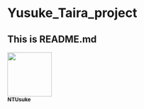 # Yusuke_Taira_project
## This is README.md<a href="https://github.com/NTUsuke">
<img src="https://avatars.githubusercontent.com/u/126136352?s=400&u=b05e748d3b125e3c33d873e097e9e300e4780571&v=4" width="100px;" alt=""/>
<br /><sub><b>NTUsuke</b></sub>
</a>
